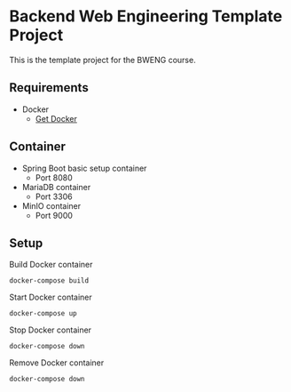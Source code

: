# Backend Web Engineering Template Project
This is the template project for the BWENG course.

## Requirements
* Docker
    * [Get Docker](https://docs.docker.com/get-docker/)

## Container
* Spring Boot basic setup container
  * Port 8080
* MariaDB container
  * Port 3306
* MinIO container
  * Port 9000

## Setup
Build Docker container
```shell
docker-compose build
```
Start Docker container
```shell
docker-compose up
```
Stop Docker container
```shell
docker-compose down
```
Remove Docker container
```shell
docker-compose down
```
